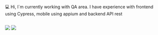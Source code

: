 💻 Hi, I`m currently working with QA area.
I have experience with frontend using Cypress, mobile using appium and backend API rest


##
 
<div> 
<a href="https://www.linkedin.com/in/tamires-rodrigues-9a3024141/" target="_blank"><img src="https://img.shields.io/badge/-LinkedIn-%230077B5?style=for-the-badge&logo=linkedin&logoColor=white" target="_blank"></a> 
 <a href = "mailto:tamy.rdasilva@gmail.com"><img src="https://img.shields.io/badge/-Gmail-%23333?style=for-the-badge&logo=gmail&logoColor=white" target="_blank"></a>
 

 
</div>
